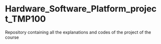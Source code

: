 # Hardware_Software_Platform_project_TMP100
Repository containing all the explanations and codes of the project of the course
